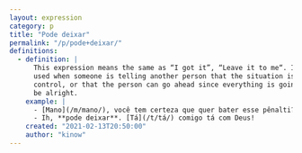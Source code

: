 ```yaml
---
layout: expression
category: p
title: "Pode deixar"
permalink: "/p/pode+deixar/"
definitions:
  - definition: |
      This expression means the same as “I got it”, “Leave it to me“. It is
      used when someone is telling another person that the situation is under
      control, or that the person can go ahead since everything is going to
      be alright.
    example: |
      - [Mano](/m/mano/), você tem certeza que quer bater esse pênalti?
      - Ih, **pode deixar**. [Tá](/t/tá/) comigo tá com Deus!
    created: "2021-02-13T20:50:00"
    author: "kinow"
---
```

